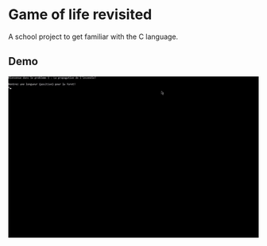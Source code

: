 # Game of life revisited

A school project to get familiar with the C language.

## Demo

![](demo.gif)
